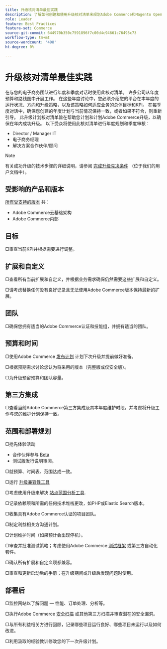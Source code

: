 ```yaml
---
title: 升级核对清单最佳实践
description: 了解如何创建和使用升级核对清单来规划Adobe Commerce和Magento Open Source升级策略。
role: Leader
feature: Best Practices
feature-set: Commerce
source-git-commit: 644970b350c7591896f7c00d4c94661c76495c73
workflow-type: tm+mt
source-wordcount: '498'
ht-degree: 0%

---
```



# 升级核对清单最佳实践

在与您的电子商务团队进行年度和季度对话时使用此核对清单。 许多公司从年度预算和路线图中开展工作。 在这些年度讨论中，您必须介绍您的平台在本年度的运行状况、方向和升级策略，以及该策略如何适应业务的总体目标和KPI。 在每季度对话中，确保您创建的年度计划与当前情况保持一致，或者如果不符合，则重新引导。 此升级计划核对清单旨在帮助您计划和计划Adobe Commerce升级，以确保在年内成功升级。 以下受众将使用此核对清单进行年度规划和季度审核：

- Director / Manager IT
- 电子商务经理
- 解决方案合作伙伴/顾问

>[!NOTE]
>
>有关成功升级的技术步骤的详细说明，请参阅 [完成升级先决条件](../../../upgrade/prepare/prerequisites.md) （位于我们的用户文档中）。

## 受影响的产品和版本

[所有受支持的版本](../../../release/versions.md) 共：

- Adobe Commerce云基础架构
- Adobe Commerce内部

## 目标

▢审查当前KPI并根据需要进行调整。

## 扩展和自定义

▢查看所有当前扩展和自定义，并根据业务需求确保仍然需要这些扩展和自定义。

▢请考虑替换任何没有良好记录且无法使用Adobe Commerce版本保持最新的扩展。

## 团队

▢确保您拥有适当的Adobe Commerce认证和技能组，并拥有适当的团队。

## 预算和时间

▢使用Adobe Commerce [发布计划](../../../release/schedule.md) 计划下次升级并提前做好准备。

▢根据预期需求讨论您认为将采用的版本（完整版或仅安全版）。

▢为升级预留预算和团队容量。

## 第三方集成

▢查看当前Adobe Commerce第三方集成及其本年度维护时段，并考虑将升级工作与您的维护计划保持一致。

## 范围和部署规划

▢抢先体验活动

- 合作伙伴参与 [Beta](../../../release/beta-program.md)
- 测试版发行说明审阅。

▢就预算、时间表、范围达成一致。

▢运行 [升级兼容性工具](../../../upgrade/upgrade-compatibility-tool/overview.md)

▢考虑使用升级来解决 [站点范围分析工具](../../../tools/site-wide-analysis-tool/intro.md).

▢记录依赖项和所需的任何技术堆栈更改，如PHP或Elastic Search版本。

▢收集具有Adobe Commerce认证的项目团队。

▢制定利益相关方沟通计划。

▢计划维护时间（如果预计会出现停机）。

▢审查并批准测试策略；考虑使用Adobe Commerce [测试框架](https://developer.adobe.com/commerce/testing/) 或第三方自动化套件。

▢确认所有扩展和自定义项都兼容。

▢审查和更新启动后的手册；在升级期间或升级后发现问题时使用。

## 部署后

▢监控网站以了解问题 — 性能、订单处理、分析等。

▢执行Adobe Commerce [安全扫描](https://account.magento.com/scanner/dashboard/) 或其他第三方扫描并审查潜在的安全漏洞。

▢与所有利益相关方进行回顾，记录哪些项目运行良好、哪些项目未运行以及如何改进。

▢利用汲取的经验教训修改您的下一次升级计划。
